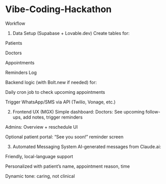 # Vibe-Coding-Hackathon

 Workflow
1. Data Setup (Supabase + Lovable.dev)
Create tables for:

Patients

Doctors

Appointments

Reminders Log

Backend logic (with Bolt.new if needed) for:

Daily cron job to check upcoming appointments

Trigger WhatsApp/SMS via API (Twilio, Vonage, etc.)

2. Frontend UX (MGX)
Simple dashboard:
Doctors: See upcoming follow-ups, add notes, trigger reminders

Admins: Overview + reschedule UI

Optional patient portal: “See you soon!” reminder screen

3. Automated Messaging System
AI-generated messages from Claude.ai:

Friendly, local-language support

Personalized with patient’s name, appointment reason, time

Dynamic tone: caring, not clinical
